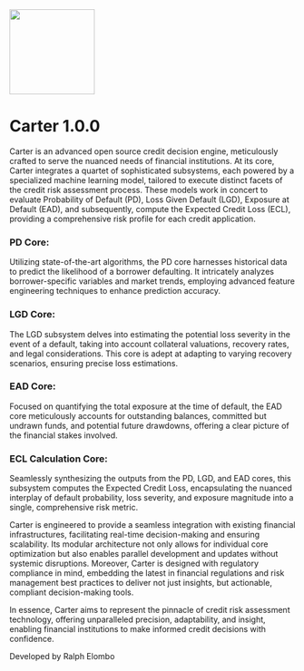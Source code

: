 <img src="https://github.com/mern-labs/carter/assets/129014318/4139f664-d8e1-4ca9-bbf3-3e7ef740e437" width="auto" height="150">


# Carter 1.0.0
Carter is an advanced open source credit decision engine, meticulously crafted to serve the nuanced needs of financial institutions. At its core, Carter integrates a quartet of sophisticated subsystems, each powered by a specialized machine learning model, tailored to execute distinct facets of the credit risk assessment process. These models work in concert to evaluate Probability of Default (PD), Loss Given Default (LGD), Exposure at Default (EAD), and subsequently, compute the Expected Credit Loss (ECL), providing a comprehensive risk profile for each credit application.

### PD Core: 
Utilizing state-of-the-art algorithms, the PD core harnesses historical data to predict the likelihood of a borrower defaulting. It intricately analyzes borrower-specific variables and market trends, employing advanced feature engineering techniques to enhance prediction accuracy.

### LGD Core: 
The LGD subsystem delves into estimating the potential loss severity in the event of a default, taking into account collateral valuations, recovery rates, and legal considerations. This core is adept at adapting to varying recovery scenarios, ensuring precise loss estimations.

### EAD Core: 
Focused on quantifying the total exposure at the time of default, the EAD core meticulously accounts for outstanding balances, committed but undrawn funds, and potential future drawdowns, offering a clear picture of the financial stakes involved.

### ECL Calculation Core: 
Seamlessly synthesizing the outputs from the PD, LGD, and EAD cores, this subsystem computes the Expected Credit Loss, encapsulating the nuanced interplay of default probability, loss severity, and exposure magnitude into a single, comprehensive risk metric.

Carter is engineered to provide a seamless integration with existing financial infrastructures, facilitating real-time decision-making and ensuring scalability. Its modular architecture not only allows for individual core optimization but also enables parallel development and updates without systemic disruptions. Moreover, Carter is designed with regulatory compliance in mind, embedding the latest in financial regulations and risk management best practices to deliver not just insights, but actionable, compliant decision-making tools.

In essence, Carter aims to represent the pinnacle of credit risk assessment technology, offering unparalleled precision, adaptability, and insight, enabling financial institutions to make informed credit decisions with confidence.

Developed by Ralph Elombo